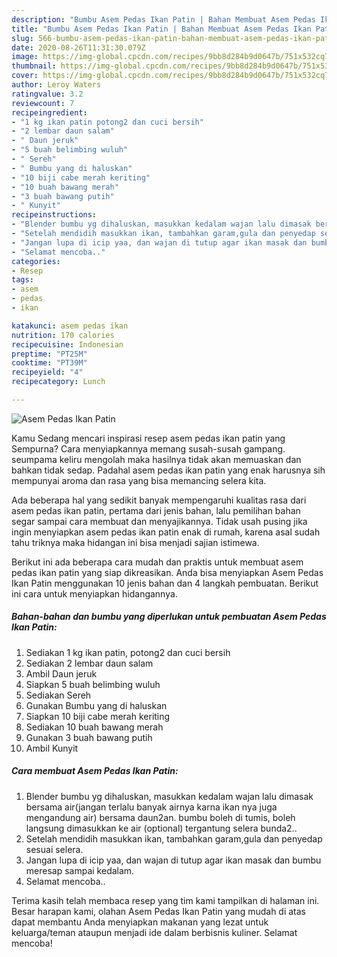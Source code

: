 ```yaml
---
description: "Bumbu Asem Pedas Ikan Patin | Bahan Membuat Asem Pedas Ikan Patin Yang Bisa Manjain Lidah"
title: "Bumbu Asem Pedas Ikan Patin | Bahan Membuat Asem Pedas Ikan Patin Yang Bisa Manjain Lidah"
slug: 566-bumbu-asem-pedas-ikan-patin-bahan-membuat-asem-pedas-ikan-patin-yang-bisa-manjain-lidah
date: 2020-08-26T11:31:30.079Z
image: https://img-global.cpcdn.com/recipes/9bb8d284b9d0647b/751x532cq70/asem-pedas-ikan-patin-foto-resep-utama.jpg
thumbnail: https://img-global.cpcdn.com/recipes/9bb8d284b9d0647b/751x532cq70/asem-pedas-ikan-patin-foto-resep-utama.jpg
cover: https://img-global.cpcdn.com/recipes/9bb8d284b9d0647b/751x532cq70/asem-pedas-ikan-patin-foto-resep-utama.jpg
author: Leroy Waters
ratingvalue: 3.2
reviewcount: 7
recipeingredient:
- "1 kg ikan patin potong2 dan cuci bersih"
- "2 lembar daun salam"
- " Daun jeruk"
- "5 buah belimbing wuluh"
- " Sereh"
- " Bumbu yang di haluskan"
- "10 biji cabe merah keriting"
- "10 buah bawang merah"
- "3 buah bawang putih"
- " Kunyit"
recipeinstructions:
- "Blender bumbu yg dihaluskan, masukkan kedalam wajan lalu dimasak bersama air(jangan terlalu banyak airnya karna ikan nya juga mengandung air) bersama daun2an. bumbu boleh di tumis, boleh langsung dimasukkan ke air (optional) tergantung selera bunda2.."
- "Setelah mendidih masukkan ikan, tambahkan garam,gula dan penyedap sesuai selera."
- "Jangan lupa di icip yaa, dan wajan di tutup agar ikan masak dan bumbu meresap sampai kedalam."
- "Selamat mencoba.."
categories:
- Resep
tags:
- asem
- pedas
- ikan

katakunci: asem pedas ikan 
nutrition: 170 calories
recipecuisine: Indonesian
preptime: "PT25M"
cooktime: "PT39M"
recipeyield: "4"
recipecategory: Lunch

---
```



![Asem Pedas Ikan Patin](https://img-global.cpcdn.com/recipes/9bb8d284b9d0647b/751x532cq70/asem-pedas-ikan-patin-foto-resep-utama.jpg)

Kamu Sedang mencari inspirasi resep asem pedas ikan patin yang Sempurna? Cara menyiapkannya memang susah-susah gampang. seumpama keliru mengolah maka hasilnya tidak akan memuaskan dan bahkan tidak sedap. Padahal asem pedas ikan patin yang enak harusnya sih mempunyai aroma dan rasa yang bisa memancing selera kita.



Ada beberapa hal yang sedikit banyak mempengaruhi kualitas rasa dari asem pedas ikan patin, pertama dari jenis bahan, lalu pemilihan bahan segar sampai cara membuat dan menyajikannya. Tidak usah pusing jika ingin menyiapkan asem pedas ikan patin enak di rumah, karena asal sudah tahu triknya maka hidangan ini bisa menjadi sajian istimewa.


Berikut ini ada beberapa cara mudah dan praktis untuk membuat asem pedas ikan patin yang siap dikreasikan. Anda bisa menyiapkan Asem Pedas Ikan Patin menggunakan 10 jenis bahan dan 4 langkah pembuatan. Berikut ini cara untuk menyiapkan hidangannya.

<!--inarticleads1-->

##### Bahan-bahan dan bumbu yang diperlukan untuk pembuatan Asem Pedas Ikan Patin:

1. Sediakan 1 kg ikan patin, potong2 dan cuci bersih
1. Sediakan 2 lembar daun salam
1. Ambil  Daun jeruk
1. Siapkan 5 buah belimbing wuluh
1. Sediakan  Sereh
1. Gunakan  Bumbu yang di haluskan
1. Siapkan 10 biji cabe merah keriting
1. Sediakan 10 buah bawang merah
1. Gunakan 3 buah bawang putih
1. Ambil  Kunyit




<!--inarticleads2-->

##### Cara membuat Asem Pedas Ikan Patin:

1. Blender bumbu yg dihaluskan, masukkan kedalam wajan lalu dimasak bersama air(jangan terlalu banyak airnya karna ikan nya juga mengandung air) bersama daun2an. bumbu boleh di tumis, boleh langsung dimasukkan ke air (optional) tergantung selera bunda2..
1. Setelah mendidih masukkan ikan, tambahkan garam,gula dan penyedap sesuai selera.
1. Jangan lupa di icip yaa, dan wajan di tutup agar ikan masak dan bumbu meresap sampai kedalam.
1. Selamat mencoba..




Terima kasih telah membaca resep yang tim kami tampilkan di halaman ini. Besar harapan kami, olahan Asem Pedas Ikan Patin yang mudah di atas dapat membantu Anda menyiapkan makanan yang lezat untuk keluarga/teman ataupun menjadi ide dalam berbisnis kuliner. Selamat mencoba!
